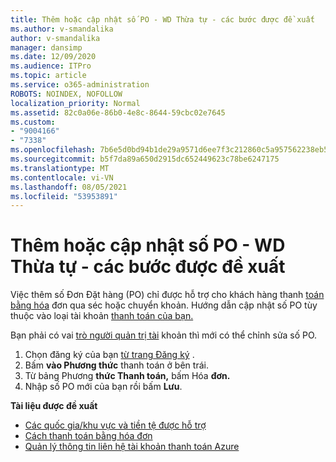 ```yaml
---
title: Thêm hoặc cập nhật số PO - WD Thừa tự - các bước được đề xuất
ms.author: v-smandalika
author: v-smandalika
manager: dansimp
ms.date: 12/09/2020
ms.audience: ITPro
ms.topic: article
ms.service: o365-administration
ROBOTS: NOINDEX, NOFOLLOW
localization_priority: Normal
ms.assetid: 82c0a06e-86b0-4e8c-8644-59cbc02e7645
ms.custom:
- "9004166"
- "7338"
ms.openlocfilehash: 7b6e5d0bd94b1de29a9571d6ee7f3c212860c5a957562238eb5f5214ec676e87
ms.sourcegitcommit: b5f7da89a650d2915dc652449623c78be6247175
ms.translationtype: MT
ms.contentlocale: vi-VN
ms.lasthandoff: 08/05/2021
ms.locfileid: "53953891"
---
```

# <a name="add-or-update-po-number---legacy-wd---recommended-steps"></a>Thêm hoặc cập nhật số PO - WD Thừa tự - các bước được đề xuất

Việc thêm số Đơn Đặt hàng (PO) chỉ được hỗ trợ cho khách hàng thanh [toán bằng hóa](https://docs.microsoft.com/azure/cost-management-billing/manage/pay-by-invoice) đơn qua séc hoặc chuyển khoản. Hướng dẫn cập nhật số PO tùy thuộc vào loại tài khoản [thanh toán của bạn.](https://docs.microsoft.com/azure/cost-management-billing/manage/view-all-accounts)

Bạn phải có vai [trò người quản trị tài](https://docs.microsoft.com/azure/role-based-access-control/rbac-and-directory-admin-roles) khoản thì mới có thể chỉnh sửa số PO.

1. Chọn đăng ký của bạn [từ trang Đăng ký](https://ms.portal.azure.com/#blade/Microsoft_Azure_Billing/SubscriptionsBlade) .
2. Bấm **vào Phương thức** thanh toán ở bên trái.
3. Từ bảng Phương **thức Thanh toán,** bấm Hóa **đơn.** 
4. Nhập số PO mới của bạn rồi bấm **Lưu**.

**Tài liệu được đề xuất**

- [Các quốc gia/khu vực và tiền tệ được hỗ trợ](https://azure.microsoft.com/en-us/pricing/faq/) 
- [Cách thanh toán bằng hóa đơn](https://docs.microsoft.com/azure/cost-management-billing/manage/pay-by-invoice) 
- [Quản lý thông tin liên hệ tài khoản thanh toán Azure](https://docs.microsoft.com/azure/cost-management-billing/manage/change-azure-account-profile)


